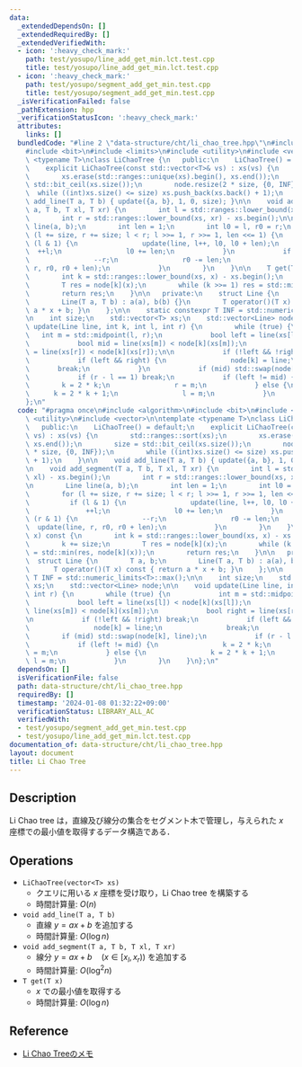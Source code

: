 ```yaml
---
data:
  _extendedDependsOn: []
  _extendedRequiredBy: []
  _extendedVerifiedWith:
  - icon: ':heavy_check_mark:'
    path: test/yosupo/line_add_get_min.lct.test.cpp
    title: test/yosupo/line_add_get_min.lct.test.cpp
  - icon: ':heavy_check_mark:'
    path: test/yosupo/segment_add_get_min.test.cpp
    title: test/yosupo/segment_add_get_min.test.cpp
  _isVerificationFailed: false
  _pathExtension: hpp
  _verificationStatusIcon: ':heavy_check_mark:'
  attributes:
    links: []
  bundledCode: "#line 2 \"data-structure/cht/li_chao_tree.hpp\"\n#include <algorithm>\n\
    #include <bit>\n#include <limits>\n#include <utility>\n#include <vector>\n\ntemplate\
    \ <typename T>\nclass LiChaoTree {\n   public:\n    LiChaoTree() = default;\n\
    \    explicit LiChaoTree(const std::vector<T>& vs) : xs(vs) {\n        std::ranges::sort(xs);\n\
    \        xs.erase(std::ranges::unique(xs).begin(), xs.end());\n        size =\
    \ std::bit_ceil(xs.size());\n        node.resize(2 * size, {0, INF});\n      \
    \  while ((int)xs.size() <= size) xs.push_back(xs.back() + 1);\n    }\n\n    void\
    \ add_line(T a, T b) { update({a, b}, 1, 0, size); }\n\n    void add_segment(T\
    \ a, T b, T xl, T xr) {\n        int l = std::ranges::lower_bound(xs, xl) - xs.begin();\n\
    \        int r = std::ranges::lower_bound(xs, xr) - xs.begin();\n\n        Line\
    \ line(a, b);\n        int len = 1;\n        int l0 = l, r0 = r;\n        for\
    \ (l += size, r += size; l < r; l >>= 1, r >>= 1, len <<= 1) {\n            if\
    \ (l & 1) {\n                update(line, l++, l0, l0 + len);\n              \
    \  ++l;\n                l0 += len;\n            }\n            if (r & 1) {\n\
    \                --r;\n                r0 -= len;\n                update(line,\
    \ r, r0, r0 + len);\n            }\n        }\n    }\n\n    T get(T x) const {\n\
    \        int k = std::ranges::lower_bound(xs, x) - xs.begin();\n        k += size;\n\
    \        T res = node[k](x);\n        while (k >>= 1) res = std::min(res, node[k](x));\n\
    \        return res;\n    }\n\n   private:\n    struct Line {\n        T a, b;\n\
    \        Line(T a, T b) : a(a), b(b) {}\n        T operator()(T x) const { return\
    \ a * x + b; }\n    };\n\n    static constexpr T INF = std::numeric_limits<T>::max();\n\
    \n    int size;\n    std::vector<T> xs;\n    std::vector<Line> node;\n\n    void\
    \ update(Line line, int k, int l, int r) {\n        while (true) {\n         \
    \   int m = std::midpoint(l, r);\n            bool left = line(xs[l]) < node[k](xs[l]);\n\
    \            bool mid = line(xs[m]) < node[k](xs[m]);\n            bool right\
    \ = line(xs[r]) < node[k](xs[r]);\n\n            if (!left && !right) break;\n\
    \            if (left && right) {\n                node[k] = line;\n         \
    \       break;\n            }\n            if (mid) std::swap(node[k], line);\n\
    \            if (r - l == 1) break;\n            if (left != mid) {\n        \
    \        k = 2 * k;\n                r = m;\n            } else {\n          \
    \      k = 2 * k + 1;\n                l = m;\n            }\n        }\n    }\n\
    };\n"
  code: "#pragma once\n#include <algorithm>\n#include <bit>\n#include <limits>\n#include\
    \ <utility>\n#include <vector>\n\ntemplate <typename T>\nclass LiChaoTree {\n\
    \   public:\n    LiChaoTree() = default;\n    explicit LiChaoTree(const std::vector<T>&\
    \ vs) : xs(vs) {\n        std::ranges::sort(xs);\n        xs.erase(std::ranges::unique(xs).begin(),\
    \ xs.end());\n        size = std::bit_ceil(xs.size());\n        node.resize(2\
    \ * size, {0, INF});\n        while ((int)xs.size() <= size) xs.push_back(xs.back()\
    \ + 1);\n    }\n\n    void add_line(T a, T b) { update({a, b}, 1, 0, size); }\n\
    \n    void add_segment(T a, T b, T xl, T xr) {\n        int l = std::ranges::lower_bound(xs,\
    \ xl) - xs.begin();\n        int r = std::ranges::lower_bound(xs, xr) - xs.begin();\n\
    \n        Line line(a, b);\n        int len = 1;\n        int l0 = l, r0 = r;\n\
    \        for (l += size, r += size; l < r; l >>= 1, r >>= 1, len <<= 1) {\n  \
    \          if (l & 1) {\n                update(line, l++, l0, l0 + len);\n  \
    \              ++l;\n                l0 += len;\n            }\n            if\
    \ (r & 1) {\n                --r;\n                r0 -= len;\n              \
    \  update(line, r, r0, r0 + len);\n            }\n        }\n    }\n\n    T get(T\
    \ x) const {\n        int k = std::ranges::lower_bound(xs, x) - xs.begin();\n\
    \        k += size;\n        T res = node[k](x);\n        while (k >>= 1) res\
    \ = std::min(res, node[k](x));\n        return res;\n    }\n\n   private:\n  \
    \  struct Line {\n        T a, b;\n        Line(T a, T b) : a(a), b(b) {}\n  \
    \      T operator()(T x) const { return a * x + b; }\n    };\n\n    static constexpr\
    \ T INF = std::numeric_limits<T>::max();\n\n    int size;\n    std::vector<T>\
    \ xs;\n    std::vector<Line> node;\n\n    void update(Line line, int k, int l,\
    \ int r) {\n        while (true) {\n            int m = std::midpoint(l, r);\n\
    \            bool left = line(xs[l]) < node[k](xs[l]);\n            bool mid =\
    \ line(xs[m]) < node[k](xs[m]);\n            bool right = line(xs[r]) < node[k](xs[r]);\n\
    \n            if (!left && !right) break;\n            if (left && right) {\n\
    \                node[k] = line;\n                break;\n            }\n    \
    \        if (mid) std::swap(node[k], line);\n            if (r - l == 1) break;\n\
    \            if (left != mid) {\n                k = 2 * k;\n                r\
    \ = m;\n            } else {\n                k = 2 * k + 1;\n               \
    \ l = m;\n            }\n        }\n    }\n};\n"
  dependsOn: []
  isVerificationFile: false
  path: data-structure/cht/li_chao_tree.hpp
  requiredBy: []
  timestamp: '2024-01-08 01:32:22+09:00'
  verificationStatus: LIBRARY_ALL_AC
  verifiedWith:
  - test/yosupo/segment_add_get_min.test.cpp
  - test/yosupo/line_add_get_min.lct.test.cpp
documentation_of: data-structure/cht/li_chao_tree.hpp
layout: document
title: Li Chao Tree
---
```


## Description

Li Chao tree は，直線及び線分の集合をセグメント木で管理し，与えられた $x$ 座標での最小値を取得するデータ構造である．

## Operations

- `LiChaoTree(vector<T> xs)`
    - クエリに用いる $x$ 座標を受け取り，Li Chao tree を構築する
    - 時間計算量: $O(n)$
- `void add_line(T a, T b)`
    - 直線 $y = ax + b$ を追加する
    - 時間計算量: $O(\log n)$
- `void add_segment(T a, T b, T xl, T xr)`
    - 線分 $y = ax + b \quad (x \in [x_l, x_r))$ を追加する
    - 時間計算量: $O(\log^2 n)$
- `T get(T x)`
    - $x$ での最小値を取得する
    - 時間計算量: $O(\log n)$

## Reference

- [Li Chao Treeのメモ](https://smijake3.hatenablog.com/entry/2018/06/16/144548)